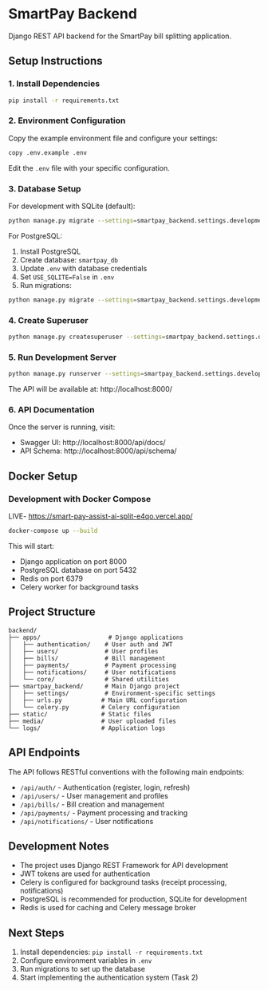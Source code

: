 # SmartPay Backend

Django REST API backend for the SmartPay bill splitting application.

## Setup Instructions

### 1. Install Dependencies

```bash
pip install -r requirements.txt
```

### 2. Environment Configuration

Copy the example environment file and configure your settings:

```bash
copy .env.example .env
```

Edit the `.env` file with your specific configuration.

### 3. Database Setup

For development with SQLite (default):
```bash
python manage.py migrate --settings=smartpay_backend.settings.development
```

For PostgreSQL:
1. Install PostgreSQL
2. Create database: `smartpay_db`
3. Update `.env` with database credentials
4. Set `USE_SQLITE=False` in `.env`
5. Run migrations:
```bash
python manage.py migrate --settings=smartpay_backend.settings.development
```

### 4. Create Superuser

```bash
python manage.py createsuperuser --settings=smartpay_backend.settings.development
```

### 5. Run Development Server

```bash
python manage.py runserver --settings=smartpay_backend.settings.development
```

The API will be available at: http://localhost:8000/

### 6. API Documentation

Once the server is running, visit:
- Swagger UI: http://localhost:8000/api/docs/
- API Schema: http://localhost:8000/api/schema/

## Docker Setup

### Development with Docker Compose
LIVE- https://smart-pay-assist-ai-split-e4qo.vercel.app/
```bash
docker-compose up --build
```

This will start:
- Django application on port 8000
- PostgreSQL database on port 5432
- Redis on port 6379
- Celery worker for background tasks

## Project Structure

```
backend/
├── apps/                   # Django applications
│   ├── authentication/    # User auth and JWT
│   ├── users/             # User profiles
│   ├── bills/             # Bill management
│   ├── payments/          # Payment processing
│   ├── notifications/     # User notifications
│   └── core/              # Shared utilities
├── smartpay_backend/      # Main Django project
│   ├── settings/          # Environment-specific settings
│   ├── urls.py           # Main URL configuration
│   └── celery.py         # Celery configuration
├── static/               # Static files
├── media/                # User uploaded files
└── logs/                 # Application logs
```

## API Endpoints

The API follows RESTful conventions with the following main endpoints:

- `/api/auth/` - Authentication (register, login, refresh)
- `/api/users/` - User management and profiles
- `/api/bills/` - Bill creation and management
- `/api/payments/` - Payment processing and tracking
- `/api/notifications/` - User notifications

## Development Notes

- The project uses Django REST Framework for API development
- JWT tokens are used for authentication
- Celery is configured for background tasks (receipt processing, notifications)
- PostgreSQL is recommended for production, SQLite for development
- Redis is used for caching and Celery message broker

## Next Steps

1. Install dependencies: `pip install -r requirements.txt`
2. Configure environment variables in `.env`
3. Run migrations to set up the database
4. Start implementing the authentication system (Task 2)
